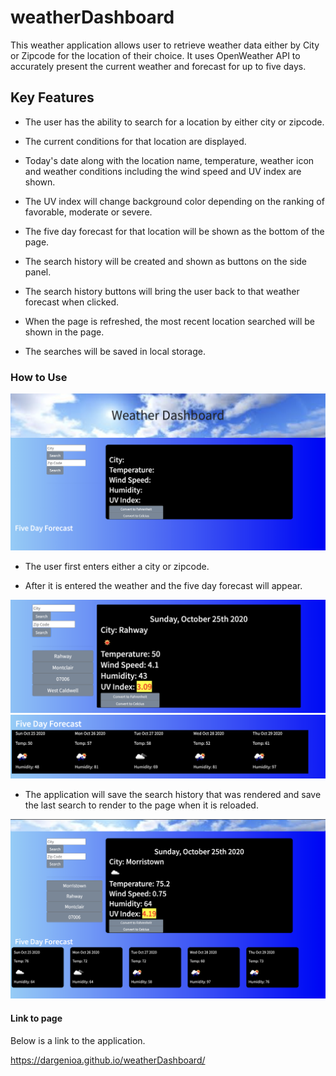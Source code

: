 # weatherDashboard

This weather application allows user to retrieve weather data either by City or Zipcode for the location of their choice.  It uses OpenWeather API to accurately present the current weather and forecast for up to five days.

## Key Features

* The user has the ability to search for a location by either city or zipcode.

* The current conditions for that location are displayed.

* Today's date along with the location name, temperature, weather icon and weather conditions including the wind speed and UV index are shown.

* The UV index will change background color depending on the ranking of favorable, moderate or severe.

*  The five day forecast for that location will be shown as the bottom of the page.

* The search history will be created and shown as buttons on the side panel.

* The search history buttons will bring the user back to that weather forecast when clicked.

* When the page is refreshed, the most recent location searched will be shown in the page.

* The searches will be saved in local storage.

### How to Use

<img src="./Assets/weatherapp4.png" alt="getstarted">

* The user first enters either a city or zipcode.

* After it is entered the weather and the five day forecast will appear.

<img src="./Assets/weatherapp1.png" alt="weather">

 
<img src="./Assets/weatheapp2.png" alt="fiveday">

* The application will save the search history that was rendered and save the last search to render to the page when it is reloaded.

<img src="./Assets/weatherapp3.png" alt="searchrendered">

#### Link to page

Below is a link to the application.

https://dargenioa.github.io/weatherDashboard/
